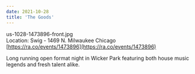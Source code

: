 ```yaml
---
date: 2021-10-28
title: 'The Goods'
---
```

us-1028-1473896-front.jpg  
Location: Swig - 1469 N. Milwaukee Chicago  
[https://ra.co/events/1473896](https://ra.co/events/1473896)

Long running open format night in Wicker Park featuring both house music legends and fresh talent alike.
